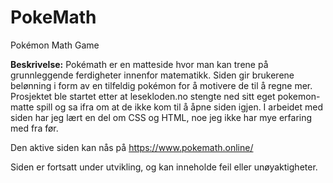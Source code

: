 # PokeMath
Pokémon Math Game

**Beskrivelse:**
Pokémath er en matteside hvor man kan trene på grunnleggende ferdigheter innenfor matematikk. Siden gir brukerene belønning i form av en tilfeldig pokémon for å motivere de til å regne mer. Prosjektet ble startet etter at lesekloden.no stengte ned sitt eget pokemon-matte spill og sa ifra om at de ikke kom til å åpne siden igjen. I arbeidet med siden har jeg lært en del om CSS og HTML, noe jeg ikke har mye erfaring med fra før.

Den aktive siden kan nås på https://www.pokemath.online/

Siden er fortsatt under utvikling, og kan inneholde feil eller unøyaktigheter.

